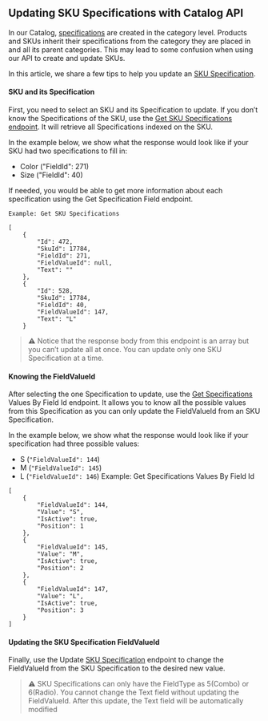 ## Updating SKU Specifications with Catalog API 

In our Catalog, [specifications](https://help.vtex.com/tracks/catalog-101--5AF0XfnjfWeopIFBgs3LIQ/2NQoBv8m4Yz3oQaLgDRagP?_ga=2.198453679.1025854910.1648393546-1926092690.1643042302) are created in the category level. Products and SKUs inherit their specifications from the category they are placed in and all its parent categories. This may lead to some confusion when using our API to create and update SKUs.

In this article, we share a few tips to help you update an [SKU Specification](https://help.vtex.com/tracks/catalog-101--5AF0XfnjfWeopIFBgs3LIQ/2NQoBv8m4Yz3oQaLgDRagP?_ga=2.197208495.1025854910.1648393546-1926092690.1643042302#sku-specifications).

#### SKU and its Specification
First, you need to select an SKU and its Specification to update. If you don’t know the Specifications of the SKU, use the [Get SKU Specifications endpoint](https://developers.vtex.com/vtex-rest-api/reference/catalog-api-get-sku-specification). It will retrieve all Specifications indexed on the SKU.

In the example below, we show what the response would look like if your SKU had two specifications to fill in:

- Color ("FieldId": 271)
- Size ("FieldId": 40)

If needed, you would be able to get more information about each specification using the Get Specification Field endpoint.


```
Example: Get SKU Specifications

[
    {
        "Id": 472,
        "SkuId": 17784,
        "FieldId": 271,
        "FieldValueId": null,
        "Text": ""
    },
    {
        "Id": 528,
        "SkuId": 17784,
        "FieldId": 40,
        "FieldValueId": 147,
        "Text": "L"
    }
```

>:warning:
Notice that the response body from this endpoint is an array but you can’t update all at once. You can update only one SKU Specification at a time.

#### Knowing the FieldValueId
After selecting the one Specification to update, use the [Get Specifications](https://developers.vtex.com/vtex-rest-api/reference/catalog-api-get-specification-field-value-fieldid) Values By Field Id endpoint. It allows you to know all the possible values from this Specification as you can only update the FieldValueId from an SKU Specification.

In the example below, we show what the response would look like if your specification had three possible values:

- S (```"FieldValueId": 144```)
- M (```"FieldValueId": 145```)
- L (```"FieldValueId": 146```)
Example: Get Specifications Values By Field Id
```
[
    {
        "FieldValueId": 144,
        "Value": "S",
        "IsActive": true,
        "Position": 1
    },
    {
        "FieldValueId": 145,
        "Value": "M",
        "IsActive": true,
        "Position": 2
    },
    {
        "FieldValueId": 147,
        "Value": "L",
        "IsActive": true,
        "Position": 3
    }
]
```
#### Updating the SKU Specification FieldValueId
Finally, use the Update [SKU Specification](https://developers.vtex.com/vtex-rest-api/reference/put_api-catalog-pvt-stockkeepingunit-skuid-specification) endpoint to change the FieldValueId from the SKU Specification to the desired new value.




>:warning:
SKU Specifications can only have the FieldType as 5(Combo) or 6(Radio). You cannot change
the Text field without updating the FieldValueId. After this update, the Text field will be automatically modified
